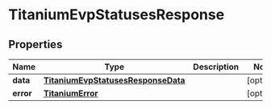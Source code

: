 

# TitaniumEvpStatusesResponse


## Properties

| Name | Type | Description | Notes |
|------------ | ------------- | ------------- | -------------|
|**data** | [**TitaniumEvpStatusesResponseData**](TitaniumEvpStatusesResponseData.md) |  |  [optional] |
|**error** | [**TitaniumError**](TitaniumError.md) |  |  [optional] |



